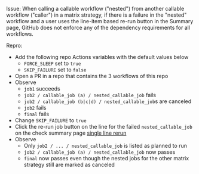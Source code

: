 Issue: When calling a callable workflow ("nested") from another callable workflow ("caller") in a matrix strategy, if there is a failure in the "nested" workflow and a user uses the line-item based re-run button in the Summary page, GitHub does not enforce any of the dependency requirements for all workflows.

Repro:
- Add the following repo Actions variables with the default values below
  - `FORCE_SLEEP` set to `true`
  - `SKIP_FAILURE` set to `false`
- Open a PR in a repo that contains the 3 workflows of this repo
- Observe
  - `job1` succeeds
  - `job2 / callable_job (a) / nested_callable_job` fails
  - `job2 / callable_job (b|c|d) / nested_callable_job`s are canceled
  - `job2` fails
  - `final` fails
- Change `SKIP_FAILURE` to `true`
- Click the re-run job button on the line for the failed `nested_callable_job` on the check summary page
[single line rerun](./images/single_line_rerun.png)
- Observe
  - Only `job2 / ... / nested_callable_job` is listed as planned to run
  - `job2 / callable_job (a) / nested_callable_job` now passes
  - `final` now passes even though the nested jobs for the other matrix strategy still are marked as canceled
